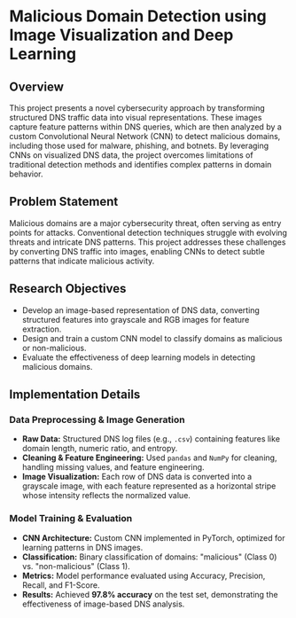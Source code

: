 # Malicious Domain Detection using Image Visualization and Deep Learning

## Overview

This project presents a novel cybersecurity approach by transforming structured DNS traffic data into visual representations. These images capture feature patterns within DNS queries, which are then analyzed by a custom Convolutional Neural Network (CNN) to detect malicious domains, including those used for malware, phishing, and botnets. By leveraging CNNs on visualized DNS data, the project overcomes limitations of traditional detection methods and identifies complex patterns in domain behavior.

## Problem Statement

Malicious domains are a major cybersecurity threat, often serving as entry points for attacks. Conventional detection techniques struggle with evolving threats and intricate DNS patterns. This project addresses these challenges by converting DNS traffic into images, enabling CNNs to detect subtle patterns that indicate malicious activity.

## Research Objectives

- Develop an image-based representation of DNS data, converting structured features into grayscale and RGB images for feature extraction.
- Design and train a custom CNN model to classify domains as malicious or non-malicious.
- Evaluate the effectiveness of deep learning models in detecting malicious domains.

## Implementation Details

### Data Preprocessing & Image Generation

- **Raw Data:** Structured DNS log files (e.g., `.csv`) containing features like domain length, numeric ratio, and entropy.  
- **Cleaning & Feature Engineering:** Used `pandas` and `NumPy` for cleaning, handling missing values, and feature engineering.   
- **Image Visualization:** Each row of DNS data is converted into a grayscale image, with each feature represented as a horizontal stripe whose intensity reflects the normalized value.  

### Model Training & Evaluation

- **CNN Architecture:** Custom CNN implemented in PyTorch, optimized for learning patterns in DNS images.  
- **Classification:** Binary classification of domains: "malicious" (Class 0) vs. "non-malicious" (Class 1).  
- **Metrics:** Model performance evaluated using Accuracy, Precision, Recall, and F1-Score.  
- **Results:** Achieved **97.8% accuracy** on the test set, demonstrating the effectiveness of image-based DNS analysis.

